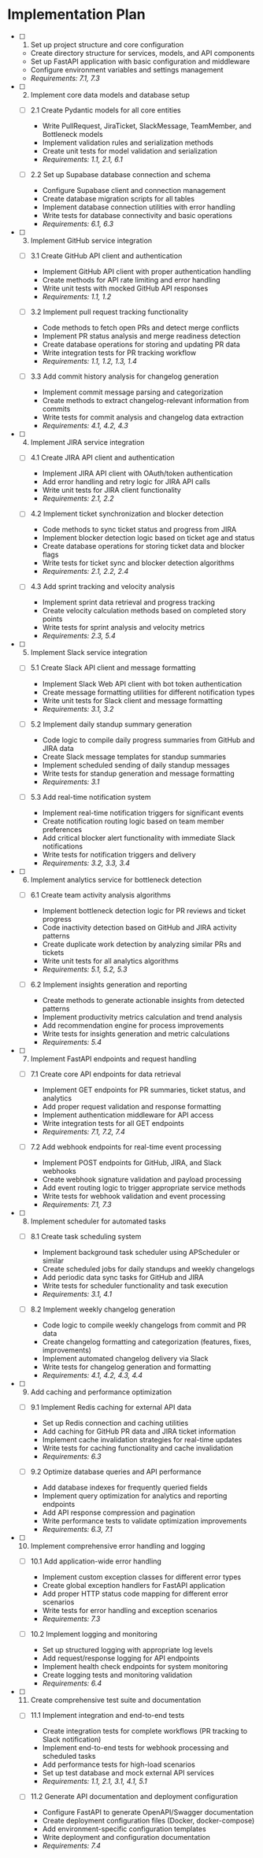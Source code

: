 # Implementation Plan

- [ ] 1. Set up project structure and core configuration
  - Create directory structure for services, models, and API components
  - Set up FastAPI application with basic configuration and middleware
  - Configure environment variables and settings management
  - _Requirements: 7.1, 7.3_

- [ ] 2. Implement core data models and database setup
  - [ ] 2.1 Create Pydantic models for all core entities
    - Write PullRequest, JiraTicket, SlackMessage, TeamMember, and Bottleneck models
    - Implement validation rules and serialization methods
    - Create unit tests for model validation and serialization
    - _Requirements: 1.1, 2.1, 6.1_

  - [ ] 2.2 Set up Supabase database connection and schema
    - Configure Supabase client and connection management
    - Create database migration scripts for all tables
    - Implement database connection utilities with error handling
    - Write tests for database connectivity and basic operations
    - _Requirements: 6.1, 6.3_

- [ ] 3. Implement GitHub service integration
  - [ ] 3.1 Create GitHub API client and authentication
    - Implement GitHub API client with proper authentication handling
    - Create methods for API rate limiting and error handling
    - Write unit tests with mocked GitHub API responses
    - _Requirements: 1.1, 1.2_

  - [ ] 3.2 Implement pull request tracking functionality
    - Code methods to fetch open PRs and detect merge conflicts
    - Implement PR status analysis and merge readiness detection
    - Create database operations for storing and updating PR data
    - Write integration tests for PR tracking workflow
    - _Requirements: 1.1, 1.2, 1.3, 1.4_

  - [ ] 3.3 Add commit history analysis for changelog generation
    - Implement commit message parsing and categorization
    - Create methods to extract changelog-relevant information from commits
    - Write tests for commit analysis and changelog data extraction
    - _Requirements: 4.1, 4.2, 4.3_

- [ ] 4. Implement JIRA service integration
  - [ ] 4.1 Create JIRA API client and authentication
    - Implement JIRA API client with OAuth/token authentication
    - Add error handling and retry logic for JIRA API calls
    - Write unit tests for JIRA client functionality
    - _Requirements: 2.1, 2.2_

  - [ ] 4.2 Implement ticket synchronization and blocker detection
    - Code methods to sync ticket status and progress from JIRA
    - Implement blocker detection logic based on ticket age and status
    - Create database operations for storing ticket data and blocker flags
    - Write tests for ticket sync and blocker detection algorithms
    - _Requirements: 2.1, 2.2, 2.4_

  - [ ] 4.3 Add sprint tracking and velocity analysis
    - Implement sprint data retrieval and progress tracking
    - Create velocity calculation methods based on completed story points
    - Write tests for sprint analysis and velocity metrics
    - _Requirements: 2.3, 5.4_

- [ ] 5. Implement Slack service integration
  - [ ] 5.1 Create Slack API client and message formatting
    - Implement Slack Web API client with bot token authentication
    - Create message formatting utilities for different notification types
    - Write unit tests for Slack client and message formatting
    - _Requirements: 3.1, 3.2_

  - [ ] 5.2 Implement daily standup summary generation
    - Code logic to compile daily progress summaries from GitHub and JIRA data
    - Create Slack message templates for standup summaries
    - Implement scheduled sending of daily standup messages
    - Write tests for standup generation and message formatting
    - _Requirements: 3.1_

  - [ ] 5.3 Add real-time notification system
    - Implement real-time notification triggers for significant events
    - Create notification routing logic based on team member preferences
    - Add critical blocker alert functionality with immediate Slack notifications
    - Write tests for notification triggers and delivery
    - _Requirements: 3.2, 3.3, 3.4_

- [ ] 6. Implement analytics service for bottleneck detection
  - [ ] 6.1 Create team activity analysis algorithms
    - Implement bottleneck detection logic for PR reviews and ticket progress
    - Code inactivity detection based on GitHub and JIRA activity patterns
    - Create duplicate work detection by analyzing similar PRs and tickets
    - Write unit tests for all analytics algorithms
    - _Requirements: 5.1, 5.2, 5.3_

  - [ ] 6.2 Implement insights generation and reporting
    - Create methods to generate actionable insights from detected patterns
    - Implement productivity metrics calculation and trend analysis
    - Add recommendation engine for process improvements
    - Write tests for insights generation and metric calculations
    - _Requirements: 5.4_

- [ ] 7. Implement FastAPI endpoints and request handling
  - [ ] 7.1 Create core API endpoints for data retrieval
    - Implement GET endpoints for PR summaries, ticket status, and analytics
    - Add proper request validation and response formatting
    - Implement authentication middleware for API access
    - Write integration tests for all GET endpoints
    - _Requirements: 7.1, 7.2, 7.4_

  - [ ] 7.2 Add webhook endpoints for real-time event processing
    - Implement POST endpoints for GitHub, JIRA, and Slack webhooks
    - Create webhook signature validation and payload processing
    - Add event routing logic to trigger appropriate service methods
    - Write tests for webhook validation and event processing
    - _Requirements: 7.1, 7.3_

- [ ] 8. Implement scheduler for automated tasks
  - [ ] 8.1 Create task scheduling system
    - Implement background task scheduler using APScheduler or similar
    - Create scheduled jobs for daily standups and weekly changelogs
    - Add periodic data sync tasks for GitHub and JIRA
    - Write tests for scheduler functionality and task execution
    - _Requirements: 3.1, 4.1_

  - [ ] 8.2 Implement weekly changelog generation
    - Code logic to compile weekly changelogs from commit and PR data
    - Create changelog formatting and categorization (features, fixes, improvements)
    - Implement automated changelog delivery via Slack
    - Write tests for changelog generation and formatting
    - _Requirements: 4.1, 4.2, 4.3, 4.4_

- [ ] 9. Add caching and performance optimization
  - [ ] 9.1 Implement Redis caching for external API data
    - Set up Redis connection and caching utilities
    - Add caching for GitHub PR data and JIRA ticket information
    - Implement cache invalidation strategies for real-time updates
    - Write tests for caching functionality and cache invalidation
    - _Requirements: 6.3_

  - [ ] 9.2 Optimize database queries and API performance
    - Add database indexes for frequently queried fields
    - Implement query optimization for analytics and reporting endpoints
    - Add API response compression and pagination
    - Write performance tests to validate optimization improvements
    - _Requirements: 6.3, 7.1_

- [ ] 10. Implement comprehensive error handling and logging
  - [ ] 10.1 Add application-wide error handling
    - Implement custom exception classes for different error types
    - Create global exception handlers for FastAPI application
    - Add proper HTTP status code mapping for different error scenarios
    - Write tests for error handling and exception scenarios
    - _Requirements: 7.3_

  - [ ] 10.2 Implement logging and monitoring
    - Set up structured logging with appropriate log levels
    - Add request/response logging for API endpoints
    - Implement health check endpoints for system monitoring
    - Create logging tests and monitoring validation
    - _Requirements: 6.4_

- [ ] 11. Create comprehensive test suite and documentation
  - [ ] 11.1 Implement integration and end-to-end tests
    - Create integration tests for complete workflows (PR tracking to Slack notification)
    - Implement end-to-end tests for webhook processing and scheduled tasks
    - Add performance tests for high-load scenarios
    - Set up test database and mock external API services
    - _Requirements: 1.1, 2.1, 3.1, 4.1, 5.1_

  - [ ] 11.2 Generate API documentation and deployment configuration
    - Configure FastAPI to generate OpenAPI/Swagger documentation
    - Create deployment configuration files (Docker, docker-compose)
    - Add environment-specific configuration templates
    - Write deployment and configuration documentation
    - _Requirements: 7.4_